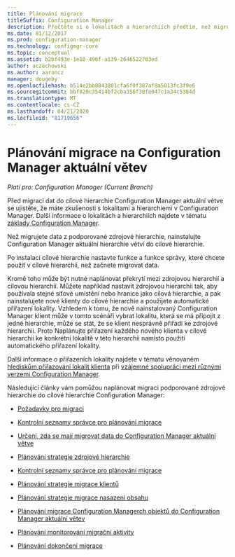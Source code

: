```yaml
---
title: Plánování migrace
titleSuffix: Configuration Manager
description: Přečtěte si o lokalitách a hierarchiích předtím, než migrujete data do cílové hierarchie Configuration Manager aktuální větve.
ms.date: 01/12/2017
ms.prod: configuration-manager
ms.technology: configmgr-core
ms.topic: conceptual
ms.assetid: b2bf493e-1e10-496f-a139-2646522703ed
author: aczechowski
ms.author: aaroncz
manager: dougeby
ms.openlocfilehash: b514e2bb0843801cfa6f0f307af8a5013fc3f9e6
ms.sourcegitcommit: bbf820c35414bf2cba356f30fe047c1a34c5384d
ms.translationtype: MT
ms.contentlocale: cs-CZ
ms.lasthandoff: 04/21/2020
ms.locfileid: "81719656"
---
```

# <a name="plan-for-migration-to-configuration-manager-current-branch"></a>Plánování migrace na Configuration Manager aktuální větev

*Platí pro: Configuration Manager (Current Branch)*

Před migrací dat do cílové hierarchie Configuration Manager aktuální větve se ujistěte, že máte zkušenosti s lokalitami a hierarchiemi v Configuration Manager. Další informace o lokalitách a hierarchiích najdete v tématu [základy Configuration Manager](../../core/understand/fundamentals.md).  

Než migrujete data z podporované zdrojové hierarchie, nainstalujte Configuration Manager aktuální hierarchie větví do cílové hierarchie.  

Po instalaci cílové hierarchie nastavte funkce a funkce správy, které chcete použít v cílové hierarchii, než začnete migrovat data.  

Kromě toho může být nutné naplánovat překrytí mezi zdrojovou hierarchií a cílovou hierarchií. Můžete například nastavit zdrojovou hierarchii tak, aby používala stejné síťové umístění nebo hranice jako cílová hierarchie, a pak nainstalujete nové klienty do cílové hierarchie a použijete automatické přiřazení lokality. Vzhledem k tomu, že nově nainstalovaný Configuration Manager klient může v tomto scénáři vybrat lokalitu, která se má připojit z jedné hierarchie, může se stát, že se klient nesprávně přiřadí ke zdrojové hierarchii. Proto Naplánujte přiřazení každého nového klienta v cílové hierarchii ke konkrétní lokalitě v této hierarchii namísto použití automatického přiřazení lokality.  

Další informace o přiřazeních lokality najdete v tématu věnovaném [hlediskům přiřazování lokalit klienta](../../core/plan-design/hierarchy/interoperability-between-different-versions.md#BKMK_SupConfigSiteAssignment) při [vzájemné spolupráci mezi různými verzemi Configuration Manager](../../core/plan-design/hierarchy/interoperability-between-different-versions.md).  

Následující články vám pomůžou naplánovat migraci podporované zdrojové hierarchie do cílové hierarchie Configuration Manager:

-   [Požadavky pro migraci](../../core/migration/prerequisites-for-migration.md)  

-   [Kontrolní seznamy správce pro plánování migrace](../../core/migration/administrator-checklists-for-migration-planning.md)  

-   [Určení, zda se mají migrovat data do Configuration Manager aktuální větve](../../core/migration/determine-whether-to-migrate-data.md)  

-   [Plánování strategie zdrojové hierarchie](../../core/migration/planning-a-source-hierarchy-strategy.md)  

-   [Kontrolní seznamy správce pro plánování migrace](../../core/migration/administrator-checklists-for-migration-planning.md)  

-   [Plánování strategie migrace klientů](../../core/migration/planning-a-client-migration-strategy.md)  

-   [Plánování strategie migrace nasazení obsahu](../../core/migration/planning-a-content-deployment-migration-strategy.md)  

-   [Plánování migrace Configuration Managerch objektů do Configuration Manager aktuální větev](../../core/migration/planning-for-the-migration-of-objects.md)  

-   [Plánování monitorování migrační aktivity](../../core/migration/planning-to-monitor-migration-activity.md)  

-   [Plánování dokončení migrace](../../core/migration/planning-to-complete-migration.md)  
